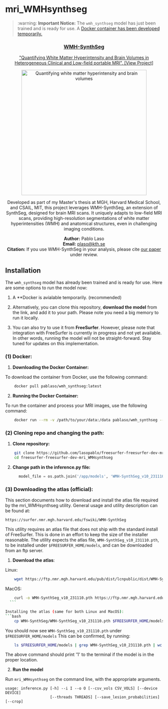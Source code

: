 # mri_WMHsynthseg


<blockquote>
  <p>:warning: <strong>Important Notice:</strong> The <code>wmh_synthseg</code> model has just been trained and is ready for use. A <a href="https://github.com/lasopablo/freesurfer-freesurfer-dev-mri_WMHsynthseg">Docker container has been developed temporarily.</p>
</blockquote>

<p align="center">
    <h3 align="center">WMH-SynthSeg</h3>
</p>

<p align="center">
    "Quantifying White Matter Hyperintensity and Brain Volumes in Heterogeneous Clinical and Low-field portable MRI". <a href="https://github.com/lasopablo/freesurfer-freesurfer-dev-mri_WMHsynthseg">[View Project]</a>
</p>

<p align="center">
  <a href="https://surfer.nmr.mgh.harvard.edu/fswiki/WMH-SynthSeg">
    <img src="https://miro.medium.com/v2/resize:fit:2000/1*ovEGmOI3bcCeauu8jEBzsg.png" width="400" alt="Quantifying white matter hyperintensity and brain volumes">
  </a>
</p>
<p align="center">
Developed as part of my Master's thesis at MGH, Harvard Medical School, and CSAIL, MIT, this project leverages WMH-SynthSeg, an extension of SynthSeg, designed for brain MRI scans. It uniquely adapts to low-field MRI scans, providing high-resolution segmentations of white matter hyperintensities (WMH) and anatomical structures, even in challenging imaging conditions.
</p>
<p align="center">
<b>Author:</b> Pablo Laso <br>
<b>Email:</b> <a href="mailto:plaso@kth.se">plaso@kth.se</a> <br>
<b>Citation:</b> If you use WMH-SynthSeg in your analysis, please cite <a href="https://arxiv.org/abs/2312.05119">our paper</a> under review. <br>
</p>

## Installation

<p>The <code>wmh_synthseg</code> model has already been trained and is ready for use. Here are some options to run the model now:
  
  1. A **Docker is avialable temporarily. (recommended)
     
  2. Alternatively, you can clone this repository, **download the model** from the link, and add it to your path. Please note you need a big memory to run it locally.
     
  3. You can also try to use it from **FreeSurfer**. However, please note that integration with FreeSurfer is currently in progress and not yet available. In other words, running the model will not be straight-forward. Stay tuned for updates on this implementation.</p>


### (1) Docker:

1. **Downloading the Docker Container:**
     
  To download the container from Docker, use the following command:
  ```bash
      docker pull pablaso/wmh_synthseg:latest
  ```
2. **Running the Docker Container:**
     
  To run the container and process your MRI images, use the following command:
  ```bash
      docker run --rm -v /path/to/your/data:/data pablaso/wmh_synthseg --i /data/your_input_image.nii.gz --o /data/your_output_image.nii.gz
  ```

### (2) Cloning repo and changing the path:
  
  1. **Clone repository:**
  ```bash
      git clone https://github.com/lasopablo/freesurfer-freesurfer-dev-mri_WMHsynthseg.git
      cd freesurfer-freesurfer-dev-mri_WMHsynthseg
  ```
  
  2. **Change path in the inference.py file:**
  ```python
        model_file = os.path.join('/app/models', 'WMH-SynthSeg_v10_231110.pth')
  ```


### (3) Downloading the atlas (official):

This section documents how to download and install the atlas file required by the
mri_WMHsynthseg utility. General usage and utility description can be found at:
    
    https://surfer.nmr.mgh.harvard.edu/fswiki/WMH-SynthSeg

This utility requires an atlas file that does not ship with the standard install
of FreeSurfer. This is done in an effort to keep the size of the installer
reasonable. The utility expects the atlas file, `WMH-SynthSeg_v10_231110.pth`,  
to be installed under `$FREESURFER_HOME/models`, and can be downloaded from an ftp
server.

1. **Download the atlas**:
     
  Linux:
  
  ```bash
      wget https://ftp.nmr.mgh.harvard.edu/pub/dist/lcnpublic/dist/WMH-SynthSeg/WMH-SynthSeg_v10_231110.pth 
  ```
  
  
  MacOS:
  
  ```bash
      curl -o WMH-SynthSeg_v10_231110.pth https://ftp.nmr.mgh.harvard.edu/pub/dist/lcnpublic/dist/WMH-SynthSeg/WMH-SynthSeg_v10_231110.pth 
    ```
  
  Installing the atlas (same for both Linux and MacOS):
  ```bash
      cp WMH-SynthSeg/WMH-SynthSeg_v10_231110.pth $FREESURFER_HOME/models
  ```
  
  You should now see `WMH-SynthSeg_v10_231110.pth` under `$FREESURFER_HOME/models`
  This can be confirmed, by running:
  ```bash
      ls $FREESURFER_HOME/models | grep WMH-SynthSeg_v10_231110.pth | wc -l
  ```
  
  The above command should print '1' to the terminal if the model is in the proper
  location.

2. **Run the model**
  
  Run `mri_WMHsynthseg` on the command line, with the appropriate arguments.
  ```
  usage: inference.py [-h] --i I --o O [--csv_vols CSV_VOLS] [--device DEVICE]
                      [--threads THREADS] [--save_lesion_probabilities] [--crop]
  ```

